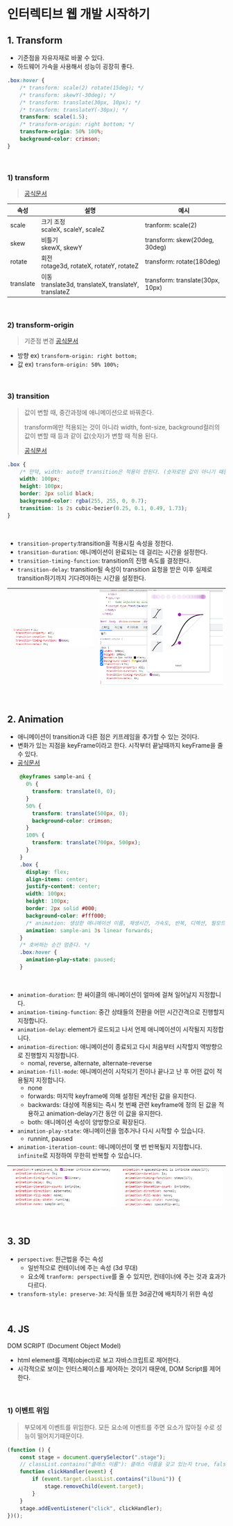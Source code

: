# 인터렉티브 웹 개발 시작하기

## 1. Transform 

- 기준점을 자유자재로 바꿀 수 있다.
- 하드웨어 가속을 사용해서 성능이 굉장히 좋다.

```css
.box:hover {
    /* transform: scale(2) rotate(15deg); */
    /* transform: skewY(-30deg); */
    /* transform: translate(30px, 10px); */
    /* transform: translateY(-30px); */
    transform: scale(1.5);
    /* transform-origin: right bottom; */
    transform-origin: 50% 100%;
    background-color: crimson;
}
```

<br>

### 1) transform

> [공식문서](https://developer.mozilla.org/ko/docs/Web/CSS/transform)

| 속성      | 설명                                                      | 예시                             |
| --------- | --------------------------------------------------------- | -------------------------------- |
| scale     | 크기 조정<br />scaleX, scaleY, scaleZ                     | tranform: scale(2)               |
| skew      | 비틀기<br />skewX, skewY                                  | transform: skew(20deg, 30deg)    |
| rotate    | 회전<br />rotage3d, rotateX, rotateY, rotateZ             | transform: rotate(180deg)        |
| translate | 이동<br />translate3d, translateX, translateY, translateZ | transform: translate(30px, 10px) |

<br>

### 2) transform-origin

> 기준점 변경 [공식문서](https://developer.mozilla.org/en-US/docs/Web/CSS/transform-origin)

- 방향 ex) `transform-origin: right bottom;`
- 값   ex) `transform-origin: 50% 100%;`

<br>

### 3) transition

> 값이 변할 때, 중간과정에 애니메이션으로 바꿔준다. 
>
> transform에만 적용되는 것이 아니라 width, font-size, background컬러의 값이 변할 때 등과 같이 값(숫자)가 변할 때 적용 된다. 
>
> [공식문서](https://developer.mozilla.org/ko/docs/Web/CSS/transition)

```css
.box {
    /* 만약, width: auto면 transition은 적용이 안된다. (숫자로된 값이 아니기 때문이다.) */
    width: 100px;
    height: 100px;
    border: 2px solid black;
    background-color: rgba(255, 255, 0, 0.7);
    transition: 1s 2s cubic-bezier(0.25, 0.1, 0.49, 1.73);
}
```
<br>

- `transition-property`:transition을 적용시킬 속성을 정한다.
- `transition-duration`: 애니메이션이 완료되는 데 걸리는 시간을 설정한다.
- `transition-timing-function`:  transition의 진행 속도를 결정한다. 
- `transition-delay`: transition될 속성이 transition 요청을 받은 이후 실제로 transition하기까지 기다려야하는 시간을 설정한다.

| ![image-20220606230311643](https://raw.githubusercontent.com/JaeKP/image_repo/main/img/image-20220606230311643.png) | <img src="https://raw.githubusercontent.com/JaeKP/image_repo/main/img/image-20220606230324645.png"> |
| :----------------------------------------------------------: | :----------------------------------------------------------: |



<br>

## 2. Animation

- 애니메이션이 transition과 다른 점은 키프레임을 추가할 수 있는 것이다. 
- 변화가 있는 지점을 keyFrame이라고 한다. 시작부터 끝날때까지 keyFrame을 줄 수 있다.
- [공식문서](https://developer.mozilla.org/ko/docs/Web/CSS/CSS_Animations/Using_CSS_animations)

```css
    @keyframes sample-ani {
      0% {
        transform: translate(0, 0);
      }
      50% {
        transform: translate(500px, 0);
        background-color: crimson;
      }
      100% {
        transform: translate(700px, 500px);
      }
    }
    .box {
      display: flex;
      align-items: center;
      justify-content: center;
      width: 100px;
      height: 100px;
      border: 2px solid #000;
      background-color: #fff000;
      /* animation: 생성한 애니메이션 이름, 재생시간, 가속도, 반복, 디렉션, 필모드, 플레이 스테이트 등 */
      animation: sample-ani 3s linear forwards;
    }
    /* 호버하는 순간 멈춘다. */
    .box:hover {
      animation-play-state: paused;
    }
```

<br>

- `animation-duration`: 한 싸이클의 애니메이션이 얼마에 걸쳐 일어날지 지정합니다.
- `animation-timing-function`: 중간 상태들의 전환을 어떤 시간간격으로 진행할지 지정합니다.
- `animation-delay`: element가 로드되고 나서 언제 애니메이션이 시작될지 지정합니다.
- `animation-direction`: 애니메이션이 종료되고 다시 처음부터 시작할지 역방향으로 진행할지 지정합니다.
  - nomal, reverse, alternate, alternate-reverse
- `animation-fill-mode`: 애니메이션이 시작되기 전이나 끝나고 난 후 어떤 값이 적용될지 지정합니다.
  - none 
  - forwards: 마지막 keyframe에 의해 설정된 계산된 값을 유지한다. 
  - backwards: 대상에 적용되는 즉시 첫 번째 관련 keyframe에 정의 된 값을 적용하고 animation-delay기간 동안 이 값을 유지한다.
  - both:  애니메이션 속성이 양방향으로 확장된다.
- `animation-play-state`: 애니메이션을 멈추거나 다시 시작할 수 있습니다.
  - runnint, paused
- `animation-iteration-count`: 애니메이션이 몇 번 반복될지 지정합니다. `infinite`로 지정하여 무한히 반복할 수 있습니다.

| ![image-20220606231509928](https://raw.githubusercontent.com/JaeKP/image_repo/main/img/image-20220606231509928.png) | ![image-20220606231541536](https://raw.githubusercontent.com/JaeKP/image_repo/main/img/image-20220606231541536.png) |
| :----------------------------------------------------------: | :----------------------------------------------------------: |

<br>

## 3. 3D

- `perspective`: 원근법을 주는 속성 
  - 일반적으로 컨테이너에 주는 속성 (3d 무대)
  - 요소에 `tranform: perspective`를 줄 수 있지만, 컨테이너에 주는 것과 효과가 다르다. 
- `transform-style: preserve-3d`: 자식들 또한 3d공간에 배치하기 위한 속성

<br>

## 4. JS

DOM SCRIPT (Document Object Model)

- html element를 객체(object)로 보고 자바스크립트로 제어한다.
- 시각적으로 보이는 인터스페이스를 제어하는 것이기 때문에, DOM Script를 제어한다.

<br>

### 1) 이벤트 위임

> 부모에게 이벤트를 위임한다. 모든 요소에 이벤트를 주면 요소가 많아질 수로 성능이 떨어지기때문이다.

```js
(function () {
    const stage = document.querySelector(".stage");
    // classList.contains("클래스 이름"): 클래스 이름을 갖고 있는지 true, false 값을 반환한다.
    function clickHandler(event) {
        if (event.target.classList.contains("ilbuni")) {
            stage.removeChild(event.target);
        }
    }
    stage.addEventListener("click", clickHandler);
})();
```

